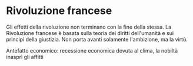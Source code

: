 # Rivoluzione francese
Gli effetti della rivoluzione non terminano con la fine della stessa. La Rivoluzione francese è basata sulla teoria dei diritti dell'umanità e sui principi della giustizia. Non porta avanti solamente l'ambizione, ma la virtù.

Antefatto economico: recessione economica dovuta al clima, la nobiltà inasprì gli affitti

